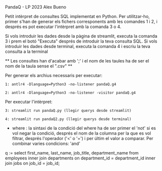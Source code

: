 PandaQ - LP 2023
Alex Bueno


Petit intèrpret de consultes SQL implementat en Python.
Per utilitzar-ho, primer s'han de generar els fichers corresponents amb les comandes 1 i 2, i després es pot executar l'intèrpret amb la comanda 3 o 4.


Si vols introduir les dades desde la pàgina de streamlit, executa la comanda 3 i prem el botó "Executa" després de introduir la teva consulta SQL.
Si vols introduir les dades desde terminal, executa la comanda 4 i escriu la teva consulta a la terminal

** Les consultes han d'acabar amb ';' i el nom de les taules ha de ser el nom de la taula sense el ".csv" **


Per generar els archius necessaris per executar:

    1: antlr4 -Dlanguage=Python3 -no-listener pandaQ.g4

    2: antlr4 -Dlanguage=Python3 -no-listener -visitor pandaQ.g4


Per executar l'intèrpret:

    3: streamlit run pandaQ.py (llegir querys desde streamlit)

    4: streamlit run pandaQ2.py (llegir querys desde terminal)



* where : la sintaxi de la condició del where ha de ser primer el 'not' si es vol negar la condició, després el nom de la columna per la que es vol filtrar, després l'operador ('<' o '=') i per últim el valor a comparar. Per combinar varies condicions: 'and'

q := select first_name, last_name, job_title, department_name from employees inner join departments on department_id = department_id inner join jobs on job_id = job_id;